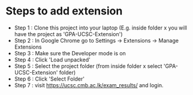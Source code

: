 # Steps to add extension
- Step 1 : Clone this project into your laptop (E.g. inside folder x you will have the project as 'GPA-UCSC-Extension')
- Step 2 : In Google Chrome go to Settings -> Extensions -> Manage Extensions
- Step 3 : Make sure the Developer mode is on
- Step 4 : Click 'Load unpacked'
- Step 5 : Select the project folder (from inside folder x select 'GPA-UCSC-Extension' folder)
- Step 6 : Click 'Select Folder'
- Step 7 : visit https://ucsc.cmb.ac.lk/exam_results/ and login.
